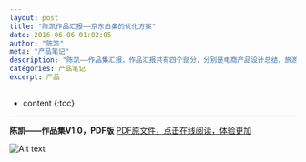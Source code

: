 ```yaml
---
layout: post
title: "陈凯作品汇报——京东白条的优化方案"
date: 2016-06-06 01:02:05
author: "陈凯"
meta: "产品笔记"
description: "陈凯——作品集汇报，作品汇报共有四个部分，分别是电商产品设计总结，旅游产品设计总结，共享经济产品探索，实习产品产出。目前所有的作品正在认真总结，第一部分，已经完成；后面的三部分汇报，正在加紧制作。"
categories: 产品笔记
excerpt: 产品
---
```


* content
{:toc}

----

**陈凯——作品集V1.0，PDF版**  [PDF原文件，点击在线阅读，体验更加](http://littlewhitechen.github.io/project/baidu/zi.pdf)

![Alt text](http://littlewhitechen.github.io/project/product/jd-youhua.jpg)